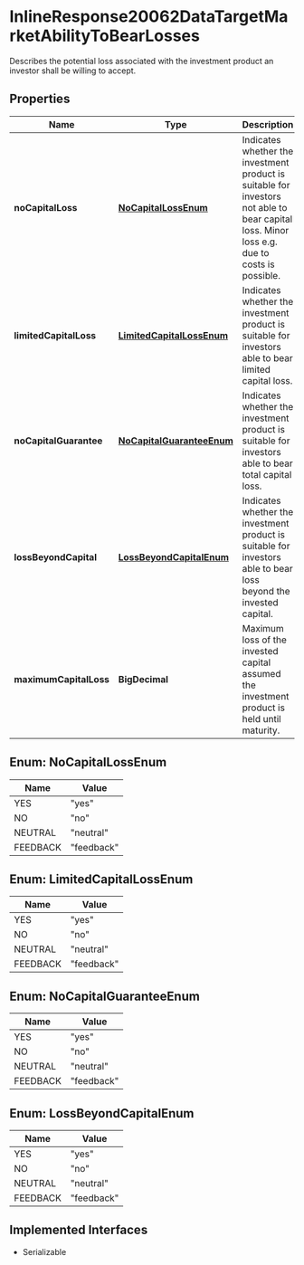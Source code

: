 

# InlineResponse20062DataTargetMarketAbilityToBearLosses

Describes the potential loss associated with the investment product an investor shall be willing to accept.

## Properties

Name | Type | Description | Notes
------------ | ------------- | ------------- | -------------
**noCapitalLoss** | [**NoCapitalLossEnum**](#NoCapitalLossEnum) | Indicates whether the investment product is suitable for investors not able to bear capital loss. Minor loss e.g. due to costs is possible. |  [optional]
**limitedCapitalLoss** | [**LimitedCapitalLossEnum**](#LimitedCapitalLossEnum) | Indicates whether the investment product is suitable for investors able to bear limited capital loss. |  [optional]
**noCapitalGuarantee** | [**NoCapitalGuaranteeEnum**](#NoCapitalGuaranteeEnum) | Indicates whether the investment product is suitable for investors able to bear total capital loss. |  [optional]
**lossBeyondCapital** | [**LossBeyondCapitalEnum**](#LossBeyondCapitalEnum) | Indicates whether the investment product is suitable for investors able to bear loss beyond the invested capital. |  [optional]
**maximumCapitalLoss** | **BigDecimal** | Maximum loss of the invested capital assumed the investment product is held until maturity. |  [optional]



## Enum: NoCapitalLossEnum

Name | Value
---- | -----
YES | &quot;yes&quot;
NO | &quot;no&quot;
NEUTRAL | &quot;neutral&quot;
FEEDBACK | &quot;feedback&quot;



## Enum: LimitedCapitalLossEnum

Name | Value
---- | -----
YES | &quot;yes&quot;
NO | &quot;no&quot;
NEUTRAL | &quot;neutral&quot;
FEEDBACK | &quot;feedback&quot;



## Enum: NoCapitalGuaranteeEnum

Name | Value
---- | -----
YES | &quot;yes&quot;
NO | &quot;no&quot;
NEUTRAL | &quot;neutral&quot;
FEEDBACK | &quot;feedback&quot;



## Enum: LossBeyondCapitalEnum

Name | Value
---- | -----
YES | &quot;yes&quot;
NO | &quot;no&quot;
NEUTRAL | &quot;neutral&quot;
FEEDBACK | &quot;feedback&quot;


## Implemented Interfaces

* Serializable


